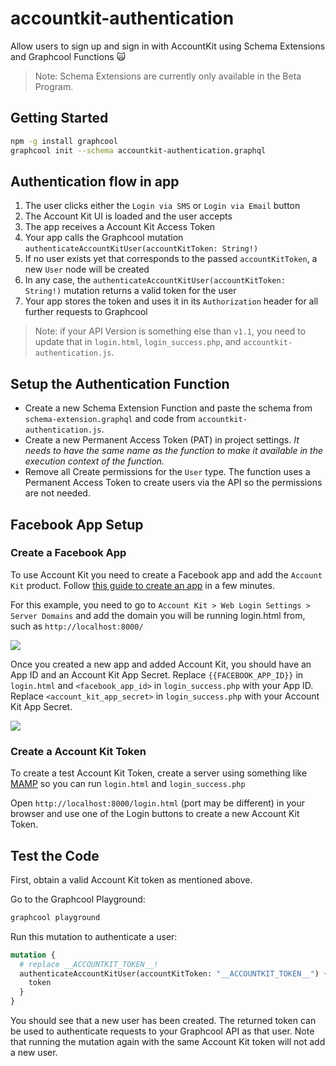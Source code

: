 # accountkit-authentication

Allow users to sign up and sign in with AccountKit using Schema Extensions and Graphcool Functions 🙀

> Note: Schema Extensions are currently only available in the Beta Program.

## Getting Started

```sh
npm -g install graphcool
graphcool init --schema accountkit-authentication.graphql
```

## Authentication flow in app

1. The user clicks either the `Login via SMS` or `Login via Email` button
2. The Account Kit UI is loaded and the user accepts
3. The app receives a Account Kit Access Token
4. Your app calls the Graphcool mutation `authenticateAccountKitUser(accountKitToken: String!)`
5. If no user exists yet that corresponds to the passed `accountKitToken`, a new `User` node will be created
6. In any case, the `authenticateAccountKitUser(accountKitToken: String!)` mutation returns a valid token for the user
7. Your app stores the token and uses it in its `Authorization` header for all further requests to Graphcool



> Note: if your API Version is something else than `v1.1`, you need to update that in `login.html`, `login_success.php`, and `accountkit-authentication.js`.

## Setup the Authentication Function

* Create a new Schema Extension Function and paste the schema from `schema-extension.graphql` and code from `accountkit-authentication.js`.
* Create a new Permanent Access Token (PAT) in project settings. *It needs to have the same name as the function to make it available in the execution context of the function.*
* Remove all Create permissions for the `User` type. The function uses a Permanent Access Token to create users via the API so the permissions are not needed.

## Facebook App Setup

### Create a Facebook App

To use Account Kit you need to create a Facebook app and add the `Account Kit` product. Follow [this guide to create an app](https://developers.facebook.com/docs/apps/register) in a few minutes.

For this example, you need to go to `Account Kit > Web Login Settings > Server Domains` and add the domain you will be running login.html from, such as `http://localhost:8000/`

![](web-.png)

Once you created a new app and added Account Kit, you should have an App ID and an Account Kit App Secret. Replace `{{FACEBOOK_APP_ID}}` in `login.html` and `<facebook_app_id>` in `login_success.php` with your App ID. Replace `<account_kit_app_secret>` in `login_success.php` with your Account Kit App Secret.

![](app-id.png)

### Create a Account Kit Token

To create a test Account Kit Token, create a server using something like [MAMP](https://www.mamp.info) so you can run `login.html` and `login_success.php`

Open `http://localhost:8000/login.html` (port may be different) in your browser and use one of the Login buttons to create a new Account Kit Token.

## Test the Code

First, obtain a valid Account Kit token as mentioned above.

Go to the Graphcool Playground:

```sh
graphcool playground
```

Run this mutation to authenticate a user:

```graphql
mutation {
  # replace __ACCOUNTKIT_TOKEN__!
  authenticateAccountKitUser(accountKitToken: "__ACCOUNTKIT_TOKEN__") {
    token
  }
}
```

You should see that a new user has been created. The returned token can be used to authenticate requests to your Graphcool API as that user. Note that running the mutation again with the same Account Kit token will not add a new user.
